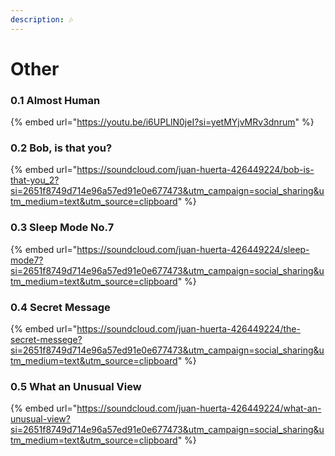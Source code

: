 ```yaml
---
description: 🎶
---
```


# Other

### 0.1 Almost Human

{% embed url="https://youtu.be/i6UPLlN0jeI?si=yetMYjvMRv3dnrum" %}

### 0.2 Bob, is that you?

{% embed url="https://soundcloud.com/juan-huerta-426449224/bob-is-that-you_2?si=2651f8749d714e96a57ed91e0e677473&utm_campaign=social_sharing&utm_medium=text&utm_source=clipboard" %}

### 0.3 Sleep Mode No.7

{% embed url="https://soundcloud.com/juan-huerta-426449224/sleep-mode7?si=2651f8749d714e96a57ed91e0e677473&utm_campaign=social_sharing&utm_medium=text&utm_source=clipboard" %}

### 0.4 Secret Message

{% embed url="https://soundcloud.com/juan-huerta-426449224/the-secret-messege?si=2651f8749d714e96a57ed91e0e677473&utm_campaign=social_sharing&utm_medium=text&utm_source=clipboard" %}

### 0.5 What an Unusual View

{% embed url="https://soundcloud.com/juan-huerta-426449224/what-an-unusual-view?si=2651f8749d714e96a57ed91e0e677473&utm_campaign=social_sharing&utm_medium=text&utm_source=clipboard" %}
